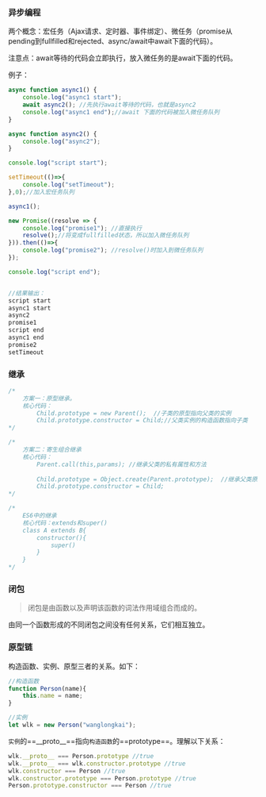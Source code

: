 ### 异步编程

​		两个概念：宏任务（Ajax请求、定时器、事件绑定）、微任务（promise从pending到fullfilled和rejected、async/await中await下面的代码）。

​		注意点：await等待的代码会立即执行，放入微任务的是await下面的代码。

例子：

```javascript
async function async1() {
    console.log("async1 start");
    await async2(); //先执行await等待的代码，也就是async2
    console.log("async1 end");//await 下面的代码被加入微任务队列
}

async function async2() {
    console.log("async2");
}

console.log("script start");  

setTimeout(()=>{
    console.log("setTimeout");
},0);//加入宏任务队列

async1();

new Promise((resolve => {
    console.log("promise1"); //直接执行
    resolve();//将变成fullfilled状态，所以加入微任务队列
})).then(()=>{
    console.log("promise2"); //resolve()时加入到微任务队列
});

console.log("script end");


//结果输出：
script start
async1 start
async2
promise1
script end
async1 end
promise2
setTimeout

```





### 继承

```javascript
/*
	方案一：原型继承。
	核心代码：
		Child.prototype = new Parent();  //子类的原型指向父类的实例
		Child.prototype.constructor = Child;//父类实例的构造函数指向子类
*/

/*
	方案二：寄生组合继承
	核心代码：
		Parent.call(this,params); //继承父类的私有属性和方法
		
        Child.prototype = Object.create(Parent.prototype);  //继承父类原型上的共有属性和方法
        Child.prototype.constructor = Child;
*/

/*
	ES6中的继承
	核心代码：extends和super()
	class A extends B{
		constructor(){
			super()
		}
	}
*/
```



### 闭包

> 闭包是由函数以及声明该函数的词法作用域组合而成的。

由同一个函数形成的不同闭包之间没有任何关系，它们相互独立。



### 原型链

构造函数、实例、原型三者的关系。如下：

```javascript
//构造函数
function Person(name){
    this.name = name;
}

//实例
let wlk = new Person("wanglongkai");
```

`实例`的==\_\_proto\_\_==指向`构造函数`的==prototype==。理解以下关系：

```javascript
wlk.__proto__ === Person.prototype //true
wlk.__proto__ === wlk.constructor.prototype //true
wlk.constructor === Person //true
wlk.constructor.prototype === Person.prototype //true
Person.prototype.constructor === Person //true
```

